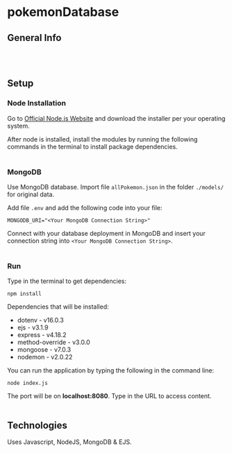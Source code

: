# pokemonDatabase

## General Info

<br><br>
## Setup

### Node Installation
Go to [Official Node.js Website](https://nodejs.org) and download the installer per your operating system.

After node is installed, install the modules by running the following commands in the terminal to install package dependencies.
<br><br>

### MongoDB
Use MongoDB database. Import file `allPokemon.json` in the folder `./models/` for original data.

Add file `.env` and add the following code into your file:
```
MONGODB_URI="<Your MongoDB Connection String>"
```
Connect with your database deployment in MongoDB and insert your connection string into `<Your MongoDB Connection String>`.
<br><br>

### Run
Type in the terminal to get dependencies:

```
npm install
```
Dependencies that will be installed:<br>
- dotenv - v16.0.3
- ejs - v3.1.9
- express - v4.18.2
- method-override - v3.0.0
- mongoose - v7.0.3
- nodemon - v2.0.22


You can run the application by typing the following in the command line:
```
node index.js
```
The port will be on <b>localhost:8080</b>. Type in the URL to access content.<br><br>

## Technologies
Uses Javascript, NodeJS, MongoDB & EJS.